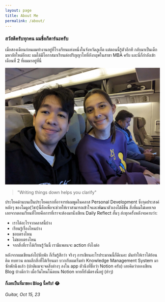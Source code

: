 ```yaml
---
layout: page
title: About Me
permalink: /about/
---
```




### สวัสดีครับทุกคน ผมชื่อกีตาร์นะครับ
เมื่อสองเดือนก่อนผมทำงานอยู่ที่โรงเรียนแห่งหนึ่งในจังหวัดภูเก็ต แต่ตอนนี้รู้ตัวอีกที กลับมาเป็นเด็กมหาลัยใหม่อีกละ ผมได้มีโอกาสมาเรียนต่อปริญญาโทที่อังกฤษในสาขา MBA ครับ และนี่ก็กำลังเข้าเดือนที่ 2 ที่ผมมาอยู่ที่นี่ 

![Guitar and View](/images/about-me.jpeg)

> "Writing things down helps you clarify" 

ประโยคด้านบนเป็นประโยคแรกที่อาจารย์ผมพูดในคลาส Personal Development ซึ่งจุดประสงค์หลักๆ ของโมดูล(วิชา)นี้คือเพื่อจะช่วยให้เราสามารถเข้าใจและพัฒนาตัวเองได้ดีขึ้น สิ่งที่ผมไม่เคยเจอเลยจากตอนเรียนที่ไทยคือการที่เราจะต้องมานั่งเขียน Daily Reflect สั้นๆ ส่งทุกครั้งหลังจบคาบว่า:
- เราได้อะไรจากคลาสนี้บ้าง 
- เรียนรู้เรื่องไหนบ้าง 
- ชอบตรงไหน 
- ไม่ชอบตรงไหน 
- จากสิ่งที่เราได้เรียนรู้วันนี้ เรามีแพลนจะ action ยังไงต่อ

หลังจากผมเขียนส่งไปซักพัก ก็เริ่มรู้สึกว่า จริงๆ การเขียนอะไรประมาณนี้ก็ดีเนอะ มันทำให้เราได้ย้อนคิด ทบทวน ตกผลึกสิ่งที่ได้เรียนมา บวกกับผมเริ่มทำ Knowledge Management System มาซักพักนึงแล้ว (ปกติผมจะจดสิ่งต่างๆ ลงใน app ตัวนึงที่ชื่อว่า Notion ครับ) เลยคิดว่าลองเขียน Blog บ้างดีกว่า เผื่อวันไหนโน๊ตบน Notion หายก็ยังมีตรงนี้อยู่ (ฮ่าๆ)

#### ก็เลยเป็นที่มาของ Blog นี้ครับ! 😂
_Guitar, Oct 15, 23_